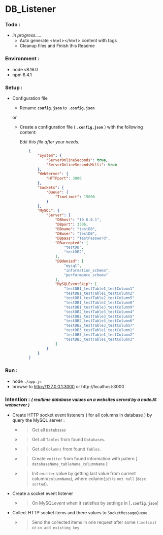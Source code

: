 # DB_Listener


### Todo :

- _in progress....._ 
  - Auto generate <`html`></`html`> content  with tags
  - Cleanup files and Finish this Readme

### Environment :
- node v8.16.0
- npm 6.4.1

### Setup :

- Configuration file
  - Rename **`config.json`** to **`.config.json`**

  or

  - Create a configuration file ( **`.config.json`** ) with the following content:

    *Edit this file after your needs.*

    ```JSON
        {
            "System": {
                "ServerOnlineSeconds": true,
                "ServerOnlineSecondsMilli": true
            },
            "WebServer": {
                "HTTPport": 3000
            },
            "Sockets": {
                "Queue": {
                    "TimeLimit": 15000
                }
            },
            "MySQL": {
                "Server": {
                    "DBhost": "10.0.0.1",
                    "DBport": 3306,
                    "DBname": "testDB",
                    "DBuser": "testDB",
                    "DBpass": "TestPassword",
                    "DBaccepted": [
                        "testDB",
                        "testDB2",
                    ],
                    "DBdenied": [
                        "mysql",
                        "information_schema",
                        "performance_schema"
                    ],
                    "MySQLEventSkip": [
                        "testDB1_testTable1_testColumn1"
                        "testDB1_testTable1_testColumn2"
                        "testDB1_testTable2_testColumn5"
                        "testDB1_testTable2_testColumn6"
                        "testDB1_testTable3_testColumn9"
                        "testDB2_testTable3_testColumn4"
                        "testDB2_testTable3_testColumn5"
                        "testDB2_testTable3_testColumn6"
                        "testDB2_testTable3_testColumn7"
                        "testDB3_testTable1_testColumn1"
                        "testDB3_testTable1_testColumn2"
                        "testDB3_testTable1_testColumn3"
                    ]
                }
            }
        }

    ```
### Run :

- node `./app.js`
- browse to http://127.0.0.1:3000 or http://localhost:3000


### Intention : <small>*( realtime database values on a websites served by a nodeJS webserver )*</small>
- Create HTTP socket event listeners ( for all columns in database ) by query the MySQL server :
    - > Get all `Databases`
    - > Get all `Tables` from found `Databases`.
    - > Get all `Columns` from found `Tables`.
    - > Create `emitter` from found information with patern [ `databaseName_tableName_columnName` ]
    - > Init `emitter` value by getting last value from current column(`columnName`), where column(`id`) is `not null` (`desc sorted`).

- Create a socket event listener
    - > On MySQLevent when it satisfies by settings in [**`.config.json`**]

- Collect HTTP socket items and there values to `SocketMessageQueue`
    - > Send the collected items in one request after some `timelimit` or `on add existing key`